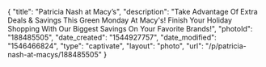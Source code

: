{
    "title": "Patricia Nash at Macy’s",
    "description": "Take Advantage Of Extra Deals & Savings This Green Monday At Macy's! Finish Your Holiday Shopping With Our Biggest Savings On Your Favorite Brands!",
    "photoId": "188485505",
    "date_created": "1544927757",
    "date_modified": "1546466824",
    "type": "captivate",
    "layout": "photo",
    "url": "\/p\/patricia-nash-at-macys\/188485505"
}